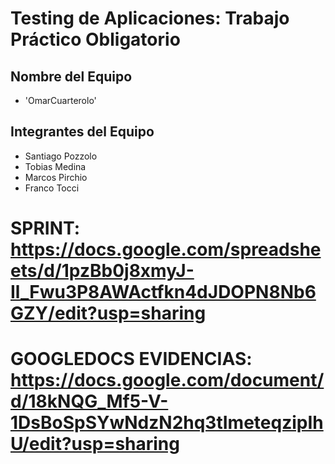 # Testing de Aplicaciones: Trabajo Práctico Obligatorio


## Nombre del Equipo
- 'OmarCuarterolo'

## Integrantes del Equipo
- Santiago Pozzolo 
- Tobias Medina
- Marcos Pirchio
- Franco Tocci

# SPRINT: https://docs.google.com/spreadsheets/d/1pzBb0j8xmyJ-Il_Fwu3P8AWActfkn4dJDOPN8Nb6GZY/edit?usp=sharing
# GOOGLEDOCS EVIDENCIAS: https://docs.google.com/document/d/18kNQG_Mf5-V-1DsBoSpSYwNdzN2hq3tImeteqzipIhU/edit?usp=sharing
